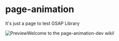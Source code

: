 # page-animation
It's just a page to test GSAP Library

![Preview](https://github.com/robertosampayo/page-animation-dev/blob/master/img/preview.PNG)Welcome to the page-animation-dev wiki!

